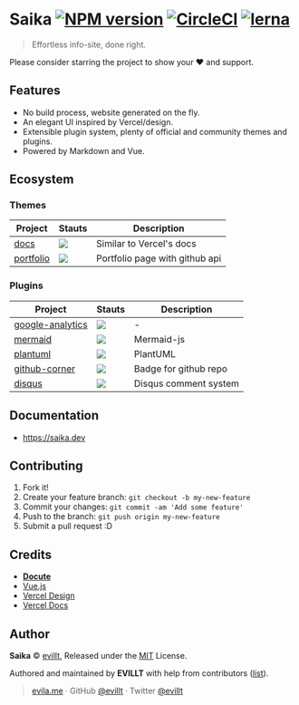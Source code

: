 # Saika [![NPM version](https://badgen.net/npm/v/saika)](https://npmjs.com/package/saika) [![CircleCI](https://badgen.net/circleci/github/evillt/saika)](https://circleci.com/gh/evillt/saika/tree/master) [![lerna](https://badgen.net/badge/maintained%20with/lerna/cc00ff)](https://lerna.js.org)

> Effortless info-site, done right.

Please consider starring the project to show your ❤️ and support.

## Features

- No build process, website generated on the fly.
- An elegant UI inspired by Vercel/design.
- Extensible plugin system, plenty of official and community themes and plugins.
- Powered by Markdown and Vue.

## Ecosystem

### Themes

| Project                                          | Stauts                                               | Description                    |
| ------------------------------------------------ | ---------------------------------------------------- | ------------------------------ |
| [docs](https://saika.dev/#/theme/docs)           | ![](https://badgen.net/npm/v/@saika/theme-docs)      | Similar to Vercel's docs       |
| [portfolio](https://saika.dev/#/theme/portfolio) | ![](https://badgen.net/npm/v/@saika/theme-portfolio) | Portfolio page with github api |

### Plugins

| Project                                                   | Stauts                                                | Description           |
| --------------------------------------------------------- | ----------------------------------------------------- | --------------------- |
| [google-analytics](https://saika.dev/#/plugin/ga)         | ![](https://badgen.net/npm/v/@saika/google-analytics) | -                     |
| [mermaid](https://saika.dev/#/plugin/mermaid)             | ![](https://badgen.net/npm/v/@saika/mermaid)          | Mermaid-js            |
| [plantuml](https://saika.dev/#/plugin/plantuml)           | ![](https://badgen.net/npm/v/@saika/plantuml)         | PlantUML              |
| [github-corner](https://saika.dev/#/plugin/github-corner) | ![](https://badgen.net/npm/v/@saika/github-corner)    | Badge for github repo |
| [disqus](https://github.com/evillt/saika-plugin-disqus)   | ![](https://badgen.net/npm/v/saika-plugin-disqus)     | Disqus comment system |

## Documentation

- https://saika.dev

## Contributing

1. Fork it!
2. Create your feature branch: `git checkout -b my-new-feature`
3. Commit your changes: `git commit -am 'Add some feature'`
4. Push to the branch: `git push origin my-new-feature`
5. Submit a pull request :D

## Credits

- [**Docute**](https://docute.org)
- [Vue.js](https://vuejs.org)
- [Vercel Design](https://vercel.com/design)
- [Vercel Docs](https://vercel.com/docs)

## Author

**Saika** © [evillt](https://github.com/evillt), Released under the [MIT](./LICENSE) License.

Authored and maintained by **EVILLT** with help from contributors ([list](https://github.com/evillt/saika/contributors)).

> [evila.me](https://evila.me) · GitHub [@evillt](https://github.com/evillt) · Twitter [@evillt](https://twitter.com/evillt)
